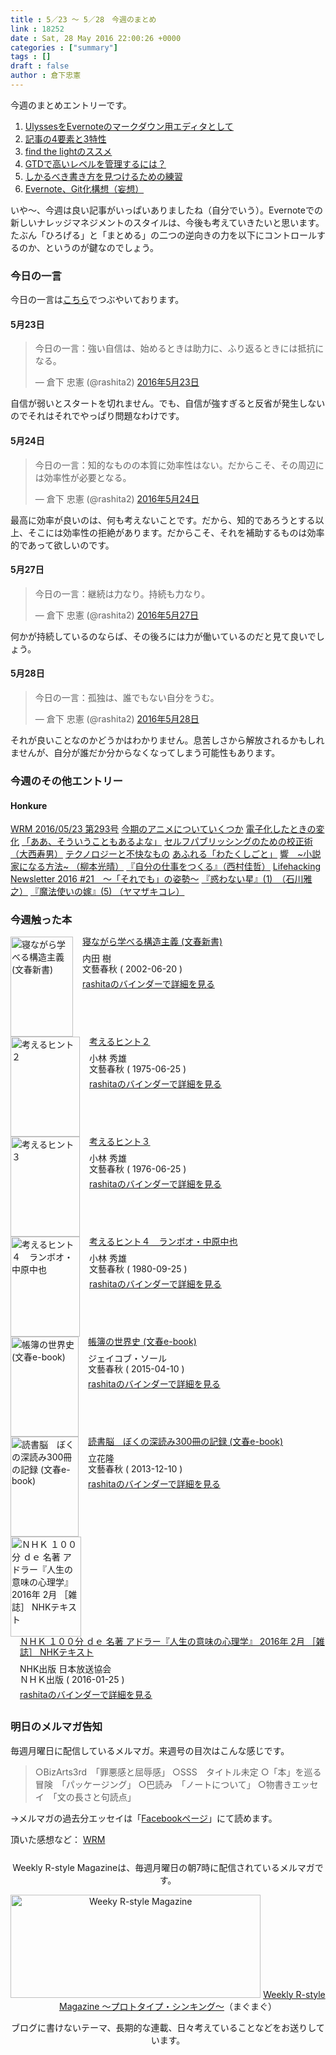 ```yaml
---
title : 5／23 〜 5／28　今週のまとめ
link : 18252
date : Sat, 28 May 2016 22:00:26 +0000
categories : ["summary"]
tags : []
draft : false
author : 倉下忠憲
---
```


今週のまとめエントリーです。

<ol>
<li><a href="https://rashita.net/blog/?p=18218">UlyssesをEvernoteのマークダウン用エディタとして</a></li>
<li><a href="https://rashita.net/blog/?p=18227">記事の4要素と3特性</a></li>
<li><a href="https://rashita.net/blog/?p=18233">find the lightのススメ</a></li>
<li><a href="https://rashita.net/blog/?p=18237">GTDで高いレベルを管理するには？</a></li>
<li><a href="https://rashita.net/blog/?p=18243">しかるべき書き方を見つけるための練習</a></li>
<li><a href="https://rashita.net/blog/?p=18248">Evernote、Git化構想（妄想）</a></li>
</ol>

いや〜、今週は良い記事がいっぱいありましたね（自分でいう）。Evernoteでの新しいナレッジマネジメントのスタイルは、今後も考えていきたいと思います。たぶん「ひろげる」と「まとめる」の二つの逆向きの力を以下にコントロールするのか、というのが鍵なのでしょう。

<h3>今日の一言</h3>
今日の一言は<a href="http://twitter.com/rashita2 ">こちら</a>でつぶやいております。

<h4>5月23日</h4>

<blockquote class="twitter-tweet" data-lang="ja"><p lang="ja" dir="ltr">今日の一言：強い自信は、始めるときは助力に、ふり返るときには抵抗になる。</p>&mdash; 倉下 忠憲 (@rashita2) <a href="https://twitter.com/rashita2/status/734606016583733252">2016年5月23日</a></blockquote>
<script async src="//platform.twitter.com/widgets.js" charset="utf-8"></script>

自信が弱いとスタートを切れません。でも、自信が強すぎると反省が発生しないのでそれはそれでやっぱり問題なわけです。

<h4>5月24日</h4>

<blockquote class="twitter-tweet" data-lang="ja"><p lang="ja" dir="ltr">今日の一言：知的なものの本質に効率性はない。だからこそ、その周辺には効率性が必要となる。</p>&mdash; 倉下 忠憲 (@rashita2) <a href="https://twitter.com/rashita2/status/735030942746607616">2016年5月24日</a></blockquote>
<script async src="//platform.twitter.com/widgets.js" charset="utf-8"></script>

最高に効率が良いのは、何も考えないことです。だから、知的であろうとする以上、そこには効率性の拒絶があります。だからこそ、それを補助するものは効率的であって欲しいのです。

<h4>5月27日</h4>
<blockquote class="twitter-tweet" data-lang="ja"><p lang="ja" dir="ltr">今日の一言：継続は力なり。持続も力なり。</p>&mdash; 倉下 忠憲 (@rashita2) <a href="https://twitter.com/rashita2/status/736111650520993793">2016年5月27日</a></blockquote>
<script async src="//platform.twitter.com/widgets.js" charset="utf-8"></script>

何かが持続しているのならば、その後ろには力が働いているのだと見て良いでしょう。

<h4>5月28日</h4>

<blockquote class="twitter-tweet" data-lang="ja"><p lang="ja" dir="ltr">今日の一言：孤独は、誰でもない自分をうむ。</p>&mdash; 倉下 忠憲 (@rashita2) <a href="https://twitter.com/rashita2/status/736363339702374400">2016年5月28日</a></blockquote>
<script async src="//platform.twitter.com/widgets.js" charset="utf-8"></script>

それが良いことなのかどうかはわかりません。息苦しさから解放されるかもしれませんが、自分が誰だか分からなくなってしまう可能性もあります。

<h3>今週のその他エントリー</h3>

<H4>Honkure</H4>

<a href="http://honkure.net/rbook/archives/465">WRM 2016/05/23 第293号</a>
<a href="http://honkure.net/rbook/archives/469">今期のアニメについていくつか</a>
<a href="http://honkure.net/rbook/archives/474">電子化したときの変化</a>
<a href="http://honkure.net/rbook/archives/478">「ああ、そういうこともあるよな」</a>
<a href="http://honkure.net/rbook/archives/482">セルフパブリッシングのための校正術（大西寿男）</a>
<a href="http://honkure.net/rbook/archives/486">テクノロジーと不快なもの</a>
<a href="http://honkure.net/rbook/archives/490">あふれる「わたくしごと」</a>
<a href="http://honkure.net/rbook/archives/493">響　~小説家になる方法~ （柳本光晴）</a>
<a href="http://honkure.net/rbook/archives/498">『自分の仕事をつくる』（西村佳哲）</a>
<a href="http://honkure.net/rbook/archives/504">Lifehacking Newsletter 2016 #21　〜「それでも」の姿勢〜</a>
<a href="http://honkure.net/rbook/archives/508">『惑わない星』(1)　（石川雅之）</a>
<a href="http://honkure.net/rbook/archives/511">『魔法使いの嫁』(5) （ヤマザキコレ）</a>

<H3>今週触った本</H3>

<div class="mm-middle" style="margin-bottom:0px;"><div class="mm-image" style="float:left;"><a href="http://www.amazon.co.jp/exec/obidos/ASIN/B009FUWQ62/rashita1000-22 /ref=nosim" target="_blank"><img src="http://ecx.images-amazon.com/images/I/41WurQxfutL._SL160_.jpg" alt="寝ながら学べる構造主義 (文春新書)" title="寝ながら学べる構造主義 (文春新書)" width="100" height="160" border="0" /></a></div><div class="mm-content" style="float:left;margin-left:15px;line-height:120%"><div class="mm-title" style="line-height:120%"><a href="http://www.amazon.co.jp/exec/obidos/ASIN/B009FUWQ62/rashita1000-22 /ref=nosim" target="_blank">寝ながら学べる構造主義 (文春新書)</a></div><div class="mm-detail" style="margin-top:10px;">内田 樹<br />文藝春秋 ( 2002-06-20 )<br /><div style="margin:7px 0px"><a href="http://mediamarker.net/u/rashita/?asin=B009FUWQ62" target="_blank">rashitaのバインダーで詳細を見る</a></div></div></div><div style="clear:left"></div></div>


<div class="mm-middle" style="margin-bottom:0px;"><div class="mm-image" style="float:left;"><a href="http://www.amazon.co.jp/exec/obidos/ASIN/B009HO52AI/rashita1000-22 /ref=nosim" target="_blank"><img src="http://ecx.images-amazon.com/images/I/41svIhdYbLL._SL160_.jpg" alt="考えるヒント２" title="考えるヒント２" width="111" height="160" border="0" /></a></div><div class="mm-content" style="float:left;margin-left:15px;line-height:120%"><div class="mm-title" style="line-height:120%"><a href="http://www.amazon.co.jp/exec/obidos/ASIN/B009HO52AI/rashita1000-22 /ref=nosim" target="_blank">考えるヒント２</a></div><div class="mm-detail" style="margin-top:10px;">小林 秀雄<br />文藝春秋 ( 1975-06-25 )<br /><div style="margin:7px 0px"><a href="http://mediamarker.net/u/rashita/?asin=B009HO52AI" target="_blank">rashitaのバインダーで詳細を見る</a></div></div></div><div style="clear:left"></div></div>


<div class="mm-middle" style="margin-bottom:0px;"><div class="mm-image" style="float:left;"><a href="http://www.amazon.co.jp/exec/obidos/ASIN/B009DECOBW/rashita1000-22 /ref=nosim" target="_blank"><img src="http://ecx.images-amazon.com/images/I/41VhyfE8XRL._SL160_.jpg" alt="考えるヒント３" title="考えるヒント３" width="111" height="160" border="0" /></a></div><div class="mm-content" style="float:left;margin-left:15px;line-height:120%"><div class="mm-title" style="line-height:120%"><a href="http://www.amazon.co.jp/exec/obidos/ASIN/B009DECOBW/rashita1000-22 /ref=nosim" target="_blank">考えるヒント３</a></div><div class="mm-detail" style="margin-top:10px;">小林 秀雄<br />文藝春秋 ( 1976-06-25 )<br /><div style="margin:7px 0px"><a href="http://mediamarker.net/u/rashita/?asin=B009DECOBW" target="_blank">rashitaのバインダーで詳細を見る</a></div></div></div><div style="clear:left"></div></div>


<div class="mm-middle" style="margin-bottom:0px;"><div class="mm-image" style="float:left;"><a href="http://www.amazon.co.jp/exec/obidos/ASIN/B009DECP2A/rashita1000-22 /ref=nosim" target="_blank"><img src="http://ecx.images-amazon.com/images/I/41-roJdAn5L._SL160_.jpg" alt="考えるヒント４　ランボオ・中原中也" title="考えるヒント４　ランボオ・中原中也" width="111" height="160" border="0" /></a></div><div class="mm-content" style="float:left;margin-left:15px;line-height:120%"><div class="mm-title" style="line-height:120%"><a href="http://www.amazon.co.jp/exec/obidos/ASIN/B009DECP2A/rashita1000-22 /ref=nosim" target="_blank">考えるヒント４　ランボオ・中原中也</a></div><div class="mm-detail" style="margin-top:10px;">小林 秀雄<br />文藝春秋 ( 1980-09-25 )<br /><div style="margin:7px 0px"><a href="http://mediamarker.net/u/rashita/?asin=B009DECP2A" target="_blank">rashitaのバインダーで詳細を見る</a></div></div></div><div style="clear:left"></div></div>


<div class="mm-middle" style="margin-bottom:0px;"><div class="mm-image" style="float:left;"><a href="http://www.amazon.co.jp/exec/obidos/ASIN/B00WYT2KZS/rashita1000-22 /ref=nosim" target="_blank"><img src="http://ecx.images-amazon.com/images/I/51Y4KCipvNL._SL160_.jpg" alt="帳簿の世界史 (文春e-book)" title="帳簿の世界史 (文春e-book)" width="109" height="160" border="0" /></a></div><div class="mm-content" style="float:left;margin-left:15px;line-height:120%"><div class="mm-title" style="line-height:120%"><a href="http://www.amazon.co.jp/exec/obidos/ASIN/B00WYT2KZS/rashita1000-22 /ref=nosim" target="_blank">帳簿の世界史 (文春e-book)</a></div><div class="mm-detail" style="margin-top:10px;">ジェイコブ・ソール<br />文藝春秋 ( 2015-04-10 )<br /><div style="margin:7px 0px"><a href="http://mediamarker.net/u/rashita/?asin=B00WYT2KZS" target="_blank">rashitaのバインダーで詳細を見る</a></div></div></div><div style="clear:left"></div></div>


<div class="mm-middle" style="margin-bottom:0px;"><div class="mm-image" style="float:left;"><a href="http://www.amazon.co.jp/exec/obidos/ASIN/B01ERAJE0K/rashita1000-22 /ref=nosim" target="_blank"><img src="http://ecx.images-amazon.com/images/I/51tEvypW0dL._SL160_.jpg" alt="読書脳　ぼくの深読み300冊の記録 (文春e-book)" title="読書脳　ぼくの深読み300冊の記録 (文春e-book)" width="109" height="160" border="0" /></a></div><div class="mm-content" style="float:left;margin-left:15px;line-height:120%"><div class="mm-title" style="line-height:120%"><a href="http://www.amazon.co.jp/exec/obidos/ASIN/B01ERAJE0K/rashita1000-22 /ref=nosim" target="_blank">読書脳　ぼくの深読み300冊の記録 (文春e-book)</a></div><div class="mm-detail" style="margin-top:10px;">立花隆<br />文藝春秋 ( 2013-12-10 )<br /><div style="margin:7px 0px"><a href="http://mediamarker.net/u/rashita/?asin=B01ERAJE0K" target="_blank">rashitaのバインダーで詳細を見る</a></div></div></div><div style="clear:left"></div></div>


<div class="mm-middle" style="margin-bottom:0px;"><div class="mm-image" style="float:left;"><a href="http://www.amazon.co.jp/exec/obidos/ASIN/B01AXGK1B8/rashita1000-22 /ref=nosim" target="_blank"><img src="http://ecx.images-amazon.com/images/I/51kOIvmwUjL._SL160_.jpg" alt="ＮＨＫ １００分 ｄｅ 名著 アドラー『人生の意味の心理学』 2016年 2月 ［雑誌］ NHKテキスト" title="ＮＨＫ １００分 ｄｅ 名著 アドラー『人生の意味の心理学』 2016年 2月 ［雑誌］ NHKテキスト" width="113" height="160" border="0" /></a></div><div class="mm-content" style="float:left;margin-left:15px;line-height:120%"><div class="mm-title" style="line-height:120%"><a href="http://www.amazon.co.jp/exec/obidos/ASIN/B01AXGK1B8/rashita1000-22 /ref=nosim" target="_blank">ＮＨＫ １００分 ｄｅ 名著 アドラー『人生の意味の心理学』 2016年 2月 ［雑誌］ NHKテキスト</a></div><div class="mm-detail" style="margin-top:10px;">NHK出版 日本放送協会<br />ＮＨＫ出版 ( 2016-01-25 )<br /><div style="margin:7px 0px"><a href="http://mediamarker.net/u/rashita/?asin=B01AXGK1B8" target="_blank">rashitaのバインダーで詳細を見る</a></div></div></div><div style="clear:left"></div></div>


<h3>明日のメルマガ告知</h3>
毎週月曜日に配信しているメルマガ。来週号の目次はこんな感じです。
<blockquote>
○BizArts3rd　「罪悪感と屈辱感」
○SSS　タイトル未定
○「本」を巡る冒険　「パッケージング」
○巴読み　「ノートについて」
○物書きエッセイ　「文の長さと句読点」

</blockquote>
→メルマガの過去分エッセイは「<a href="http://www.facebook.com/home.php#!/rashitaportal">Facebookページ</a>」にて読めます。

頂いた感想など：
<a class="twitter-timeline"  href="https://twitter.com/rashita2/timelines/427262290753097729"  data-widget-id="427265271171010561">WRM</a>
    <script>!function(d,s,id){var js,fjs=d.getElementsByTagName(s)[0],p=/^http:/.test(d.location)?'http':'https';if(!d.getElementById(id)){js=d.createElement(s);js.id=id;js.src=p+"://platform.twitter.com/widgets.js";fjs.parentNode.insertBefore(js,fjs);}}(document,"script","twitter-wjs");</script>

<div style="text-align:center;margin-top:25px;">
Weekly R-style Magazineは、毎週月曜日の朝7時に配信されているメルマガです。

<a href="http://www.mag2.com/m/0001185133.html" target="_blank"><img src="https://rashita.net/blog/wp-content/uploads/2010/09/mmbanner.jpg" alt="Weeky R-style Magazine" width="400" height="165" class="alignnone size-full wp-image-12201" /></a>
<a href="http://www.mag2.com/m/0001185133.html" target="_blank">Weekly R-style Magazine ～プロトタイプ・シンキング～</a>（まぐまぐ）

ブログに書けないテーマ、長期的な連載、日々考えていることなどをお送りしています。
</div>